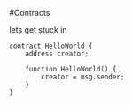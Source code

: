 #Contracts

lets get stuck in

    contract HelloWorld {
        address creator;
        
        function HelloWorld() {
            creator = msg.sender;    
        }
    }